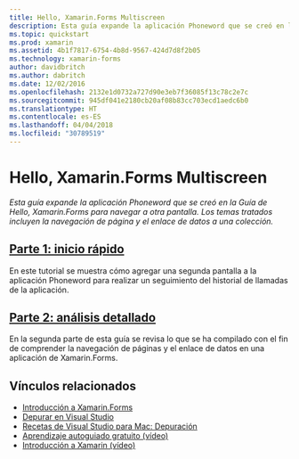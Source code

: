 ```yaml
---
title: Hello, Xamarin.Forms Multiscreen
description: Esta guía expande la aplicación Phoneword que se creó en la Guía de Hello, Xamarin.Forms para navegar a otra pantalla. Los temas tratados incluyen la navegación de página y el enlace de datos a una colección.
ms.topic: quickstart
ms.prod: xamarin
ms.assetid: 4b1f7817-6754-4b8d-9567-424d7d8f2b05
ms.technology: xamarin-forms
author: davidbritch
ms.author: dabritch
ms.date: 12/02/2016
ms.openlocfilehash: 2132e1d0732a727d90e3eb7f36085f13c78c2e7c
ms.sourcegitcommit: 945df041e2180cb20af08b83cc703ecd1aedc6b0
ms.translationtype: HT
ms.contentlocale: es-ES
ms.lasthandoff: 04/04/2018
ms.locfileid: "30789519"
---
```

# <a name="hello-xamarinforms-multiscreen"></a>Hello, Xamarin.Forms Multiscreen

_Esta guía expande la aplicación Phoneword que se creó en la Guía de Hello, Xamarin.Forms para navegar a otra pantalla. Los temas tratados incluyen la navegación de página y el enlace de datos a una colección._

## <a name="part-1-quickstartxamarin-formsget-startedhello-xamarin-forms-multiscreenquickstartmd"></a>[Parte 1: inicio rápido](~/xamarin-forms/get-started/hello-xamarin-forms-multiscreen/quickstart.md)

En este tutorial se muestra cómo agregar una segunda pantalla a la aplicación Phoneword para realizar un seguimiento del historial de llamadas de la aplicación.

## <a name="part-2-deep-divexamarin-formsget-startedhello-xamarin-forms-multiscreendeepdivemd"></a>[Parte 2: análisis detallado](~/xamarin-forms/get-started/hello-xamarin-forms-multiscreen/deepdive.md)

En la segunda parte de esta guía se revisa lo que se ha compilado con el fin de comprender la navegación de páginas y el enlace de datos en una aplicación de Xamarin.Forms.


## <a name="related-links"></a>Vínculos relacionados

- [Introducción a Xamarin.Forms](~/xamarin-forms/get-started/introduction-to-xamarin-forms.md)
- [Depurar en Visual Studio](http://msdn.microsoft.com/library/k0k771bt%28v=vs.90%29.aspx)
- [Recetas de Visual Studio para Mac: Depuración](https://developer.xamarin.com/recipes/cross-platform/ide/debugging/)
- [Aprendizaje autoguiado gratuito (vídeo)](https://university.xamarin.com/self-guided)
- [Introducción a Xamarin (vídeo)](https://developer.xamarin.com/videos/)
